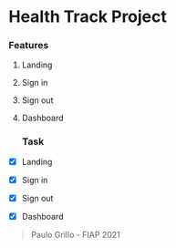 # Health Track Project



### Features

1. Landing

2. Sign in

3. Sign out

4. Dashboard 

   

   ### Task

- [x] Landing
- [x] Sign in
- [x] Sign out
- [x] Dashboard



> Paulo Grillo - FIAP 2021